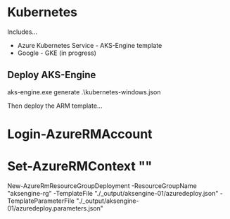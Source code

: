 # Kubernetes

Includes...
- Azure Kubernetes Service - AKS-Engine template
- Google - GKE (in progress)

## Deploy AKS-Engine

aks-engine.exe generate .\kubernetes-windows.json

Then deploy the ARM template...

# Login-AzureRMAccount
# Set-AzureRMContext "<subscription name>"

New-AzureRmResourceGroupDeployment -ResourceGroupName "aksengine-rg" -TemplateFile "./_output/aksengine-01/azuredeploy.json" -TemplateParameterFile "./_output/aksengine-01/azuredeploy.parameters.json"
